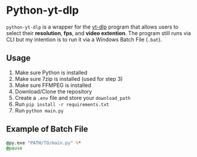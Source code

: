 # Python-yt-dlp

`python-yt-dlp` is a wrapper for the [yt-dlp](https://github.com/yt-dlp/yt-dlp#readme) program that allows users to select their **resolution**, **fps**, and **video extention**. The program still runs via CLI but my intention is to run it via a Windows Batch File (`.bat`).

## Usage

1. Make sure Python is installed
2. Make sure 7zip is installed (used for step 3)
3. Make sure FFMPEG is installed
4. Download/Clone the repository
5. Create a `.env` file and store your `download_path`
6. Run `pip install -r requirements.txt`
7. Run `python main.py`

## Example of Batch File

``` bat
@py.exe "PATH/TO/main.py" %*
@pause
```
